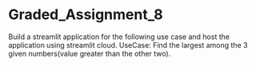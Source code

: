 # Graded_Assignment_8
Build a streamlit application for the following use case and host the application using streamlit cloud.
UseCase: Find the largest among the 3 given numbers(value greater than the other two).
